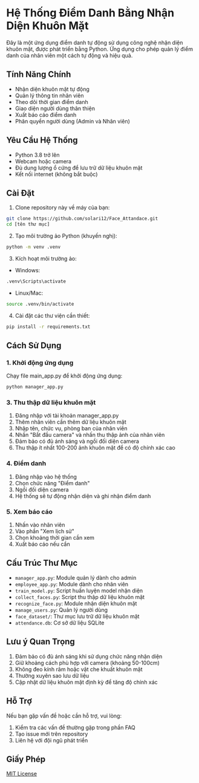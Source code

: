 # Hệ Thống Điểm Danh Bằng Nhận Diện Khuôn Mặt

Đây là một ứng dụng điểm danh tự động sử dụng công nghệ nhận diện khuôn mặt, được phát triển bằng Python. Ứng dụng cho phép quản lý điểm danh của nhân viên một cách tự động và hiệu quả.

## Tính Năng Chính

- Nhận diện khuôn mặt tự động
- Quản lý thông tin nhân viên
- Theo dõi thời gian điểm danh
- Giao diện người dùng thân thiện
- Xuất báo cáo điểm danh
- Phân quyền người dùng (Admin và Nhân viên)

## Yêu Cầu Hệ Thống

- Python 3.8 trở lên
- Webcam hoặc camera
- Đủ dung lượng ổ cứng để lưu trữ dữ liệu khuôn mặt
- Kết nối internet (không bắt buộc)

## Cài Đặt

1. Clone repository này về máy của bạn:
```bash
git clone https://github.com/solari12/Face_Attandace.git
cd [tên thư mục]
```

2. Tạo môi trường ảo Python (khuyến nghị):
```bash
python -m venv .venv
```

3. Kích hoạt môi trường ảo:
- Windows:
```bash
.venv\Scripts\activate
```
- Linux/Mac:
```bash
source .venv/bin/activate
```

4. Cài đặt các thư viện cần thiết:
```bash
pip install -r requirements.txt
```

## Cách Sử Dụng

### 1. Khởi động ứng dụng

Chạy file main_app.py để khởi động ứng dụng:
```bash
python manager_app.py
```
### 3. Thu thập dữ liệu khuôn mặt

1. Đăng nhập với tài khoản manager_app.py
2. Thêm nhân viên cần thêm dữ liệu khuôn mặt
3. Nhập tên, chức vụ, phòng ban của nhân viên
4. Nhấn "Bắt đầu camera" và nhấn thu thập ảnh của nhân viên
5. Đảm bảo có đủ ánh sáng và ngồi đối diện camera
6. Thu thập ít nhất 100-200 ảnh khuôn mặt để có độ chính xác cao

### 4. Điểm danh

1. Đăng nhập vào hệ thống
2. Chọn chức năng "Điểm danh"
3. Ngồi đối diện camera
4. Hệ thống sẽ tự động nhận diện và ghi nhận điểm danh

### 5. Xem báo cáo

1. Nhấn vào nhân viên
2. Vào phần "Xem lịch sử"
3. Chọn khoảng thời gian cần xem
4. Xuất báo cáo nếu cần

## Cấu Trúc Thư Mục

- `manager_app.py`: Module quản lý dành cho admin
- `employee_app.py`: Module dành cho nhân viên
- `train_model.py`: Script huấn luyện model nhận diện
- `collect_faces.py`: Script thu thập dữ liệu khuôn mặt
- `recognize_face.py`: Module nhận diện khuôn mặt
- `manage_users.py`: Quản lý người dùng
- `face_dataset/`: Thư mục lưu trữ dữ liệu khuôn mặt
- `attendance.db`: Cơ sở dữ liệu SQLite

## Lưu ý Quan Trọng

1. Đảm bảo có đủ ánh sáng khi sử dụng chức năng nhận diện
2. Giữ khoảng cách phù hợp với camera (khoảng 50-100cm)
3. Không đeo kính râm hoặc vật che khuất khuôn mặt
4. Thường xuyên sao lưu dữ liệu
5. Cập nhật dữ liệu khuôn mặt định kỳ để tăng độ chính xác

## Hỗ Trợ

Nếu bạn gặp vấn đề hoặc cần hỗ trợ, vui lòng:
1. Kiểm tra các vấn đề thường gặp trong phần FAQ
2. Tạo issue mới trên repository
3. Liên hệ với đội ngũ phát triển

## Giấy Phép

[MIT License](LICENSE)
